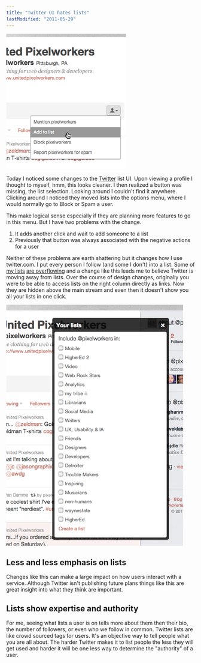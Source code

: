 ```yaml
---
title: "Twitter UI hates lists"
lastModified: "2011-05-29"
---
```


[![](/images/twitter-list-button.png "twitter-list-button")](http://nickdenardis.com/wp-content/uploads/2011/05/twitter-list-button.png)

Today I noticed some changes to the [Twitter](http://twitter.com/) list UI. Upon viewing a profile I thought to myself, hmm, this looks cleaner. I then realized a button was missing, the list selection. Looking around I couldn't find it anywhere. Clicking around I noticed they moved lists into the options menu, where I would normally go to Block or Spam a user.

This make logical sense especially if they are planning more features to go in this menu. But I have two problems with the change.

1. It adds another click and wait to add someone to a list
2. Previously that button was always associated with the negative actions for a user

Neither of these problems are earth shattering but it changes how I use twitter.com. I put every person I follow (and some I don't) into a list. Some of [my lists](https://twitter.com/#!/nickdenardis/highered) [are overflowing](https://twitter.com/#!/nickdenardis/highered-2) and a change like this leads me to believe Twitter is moving away from lists. Over the course of design changes, originally you were to be able to access lists on the right column directly as links. Now they are hidden above the main stream and even then it doesn't show you all your lists in one click.

[![](/images/twitter-lists.png "twitter-lists")](http://nickdenardis.com/wp-content/uploads/2011/05/twitter-lists.png)

## Less and less emphasis on lists

Changes like this can make a large impact on how users interact with a service. Although Twitter isn't publishing future plans things like this are great insight into what they think are important.

## Lists show expertise and authority

For me, seeing what lists a user is on tells more about them then their bio, the number of followers, or even who we follow in common. Twitter lists are like crowd sourced tags for users. It's an objective way to tell people what you are all about. The harder Twitter makes it to list people the less they will get used and harder it will be one less way to determine the "authority" of a user.
